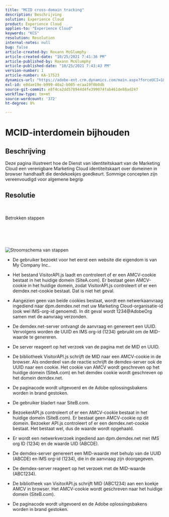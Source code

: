 ```yaml
---
title: "MCID cross-domain tracking"
description: Beschrijving
solution: Experience Cloud
product: Experience Cloud
applies-to: "Experience Cloud"
keywords: "KCS"
resolution: Resolution
internal-notes: null
bug: false
article-created-by: Roxann McGlumphy
article-created-date: "10/25/2021 7:41:36 PM"
article-published-by: Roxann McGlumphy
article-published-date: "10/25/2021 7:43:43 PM"
version-number: 1
article-number: KA-17523
dynamics-url: "https://adobe-ent.crm.dynamics.com/main.aspx?forceUCI=1&pagetype=entityrecord&etn=knowledgearticle&id=28dfc18c-cb35-ec11-b6e6-000d3a3485ea"
exl-id: e8dae19e-b999-40a2-b005-ecaa19f0b0db
source-git-commit: e8f4ca2dd578944d4fe399074fab461de88ad247
workflow-type: tm+mt
source-wordcount: '372'
ht-degree: 0%

---
```


# MCID-interdomein bijhouden

## Beschrijving

Deze pagina illustreert hoe de Dienst van identiteitskaart van de Marketing Cloud een verenigbare Marketing Cloud identiteitskaart over domeinen in browser handhaaft die derdekoekjes goedkeurt. Sommige concepten zijn vereenvoudigd voor algemene begrip

## Resolutie

<br><br>Betrokken stappen<br><br><br><br><br><br>![Stroomschema van stappen](https://helpx.adobe.com/marketing-cloud-core/kb/MCID/CrossDomain/jcr%3acontent/main-pars/image.img.png/MCID%20Cross%20Domain.png "Stroomschema van stappen")
- De gebruiker bezoekt voor het eerst een website die eigendom is van My Company Inc..


- Het bestand VisitorAPI.js laadt en controleert of er een AMCV-cookie bestaat in het huidige domein (SiteA.com). Er bestaat geen AMCV-cookie in het huidige domein, zodat VisitorAPI.js controleert of er een demdex.net-cookie bestaat. Dat is niet het geval.


- Aangezien geen van beide cookies bestaat, wordt een netwerkaanvraag ingediend naar dpm.demdex.net met uw Marketing Cloud-organisatie-id (ook wel IMS-org-id genoemd). In dit geval wordt 1234@AdobeOrg samen met de aanvraag verzonden.


- De demdex.net-server ontvangt de aanvraag en genereert een UUID. Vervolgens worden de UUID en IMS org-id (1234) gebruikt om de MID-waarde te genereren.


- De server reageert op het verzoek van de pagina met de MID en UUID.


- De bibliotheek VisitorAPI.js schrijft de MID naar een AMCV-cookie in de browser. Als onderdeel van de reactie schrijft de demdex-server ook de UUID naar een cookie. Het cookie van AMCV wordt geschreven op het huidige domein (SiteA.com) en het demdex cookie wordt geschreven op het domein demdex.net.


- De paginacode wordt uitgevoerd en de Adobe oplossingsbakens worden in brand gestoken.


- De gebruiker bladert naar SiteB.com.


- BezoekerAPI.js controleert of er een AMCV-cookie bestaat in het huidige domein (SiteB.com). Er bestaat geen AMCV-cookie op dit domein. Bezoeker API.js controleert of er een demdex.net-cookie bestaat. Het bestaat wel, dus de waarde wordt opgehaald.


- Er wordt een netwerkverzoek ingediend aan dpm.demdex.net met IMS org ID (1234) en de waarde UID (ABCDE).


- De demdex-server genereert een MID-waarde met behulp van de UUID (ABCDE) en IMS org-id (1234), die in de aanvraag zijn doorgegeven.


- De demdex-server reageert op het verzoek met de MID-waarde (ABC1234).


- De bibliotheek van VisitorAPI.js schrijft MID (ABC1234) aan een koekje AMCV in browser. Het AMCV-cookie wordt geschreven naar het huidige domein (SiteB.com).


- De paginacode wordt uitgevoerd en de Adobe oplossingsbakens worden in brand gestoken.
